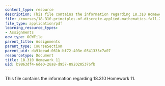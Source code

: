 ```yaml
---
content_type: resource
description: This file contains the information regarding 18.310 Homework 11.
file: /courses/18-310-principles-of-discrete-applied-mathematics-fall-2013/b9863df46de028a8d9578920205376fb_MIT18_310F13_Homework11.pdf
file_type: application/pdf
learning_resource_types:
- Assignments
ocw_type: OCWFile
parent_title: Assignments
parent_type: CourseSection
parent_uid: da91eead-061b-bf72-403e-0541333c7a07
resourcetype: Document
title: 18.310 Homework 11
uid: b9863df4-6de0-28a8-d957-8920205376fb
---
```

This file contains the information regarding 18.310 Homework 11.

